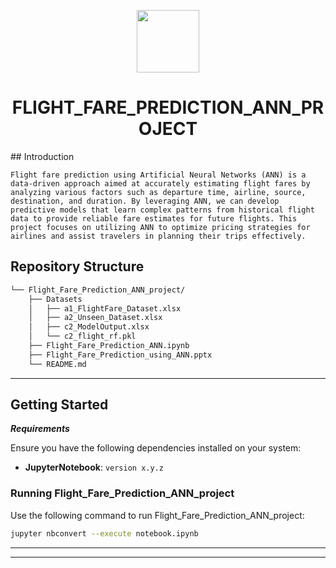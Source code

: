 <p align="center">
  <img src="https://cdn-icons-png.flaticon.com/512/6295/6295417.png" width="100" />
</p>
<p align="center">
    <h1 align="center">FLIGHT_FARE_PREDICTION_ANN_PROJECT</h1>
</p>
##  Introduction





```
Flight fare prediction using Artificial Neural Networks (ANN) is a data-driven approach aimed at accurately estimating flight fares by analyzing various factors such as departure time, airline, source, destination, and duration. By leveraging ANN, we can develop predictive models that learn complex patterns from historical flight data to provide reliable fare estimates for future flights. This project focuses on utilizing ANN to optimize pricing strategies for airlines and assist travelers in planning their trips effectively.
```



## Repository Structure

```sh
└── Flight_Fare_Prediction_ANN_project/
    ├── Datasets
    │   ├── a1_FlightFare_Dataset.xlsx
    │   ├── a2_Unseen_Dataset.xlsx
    │   ├── c2_ModelOutput.xlsx
    │   └── c2_flight_rf.pkl
    ├── Flight_Fare_Prediction_ANN.ipynb
    ├── Flight_Fare_Prediction_using_ANN.pptx
    └── README.md
```

---

##  Getting Started

***Requirements***

Ensure you have the following dependencies installed on your system:

* **JupyterNotebook**: `version x.y.z`

###  Running Flight_Fare_Prediction_ANN_project

Use the following command to run Flight_Fare_Prediction_ANN_project:

```sh
jupyter nbconvert --execute notebook.ipynb
```

</details>

---

---
